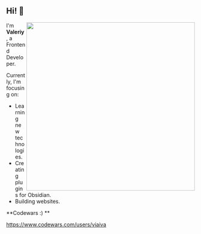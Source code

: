 ## Hi! 👋
<p>
  <img width="450" align='right' src="https://github.com/user-attachments/assets/63eb9ed7-8108-4804-b296-356bc190fffa">
</p>
  
I'm **Valeriy**, a Frontend Developer.  

Currently, I'm focusing on:
- Learning new technologies.
- Creating plugins for Obsidian.
- Building websites.

**Codewars :) **

https://www.codewars.com/users/viaiva
